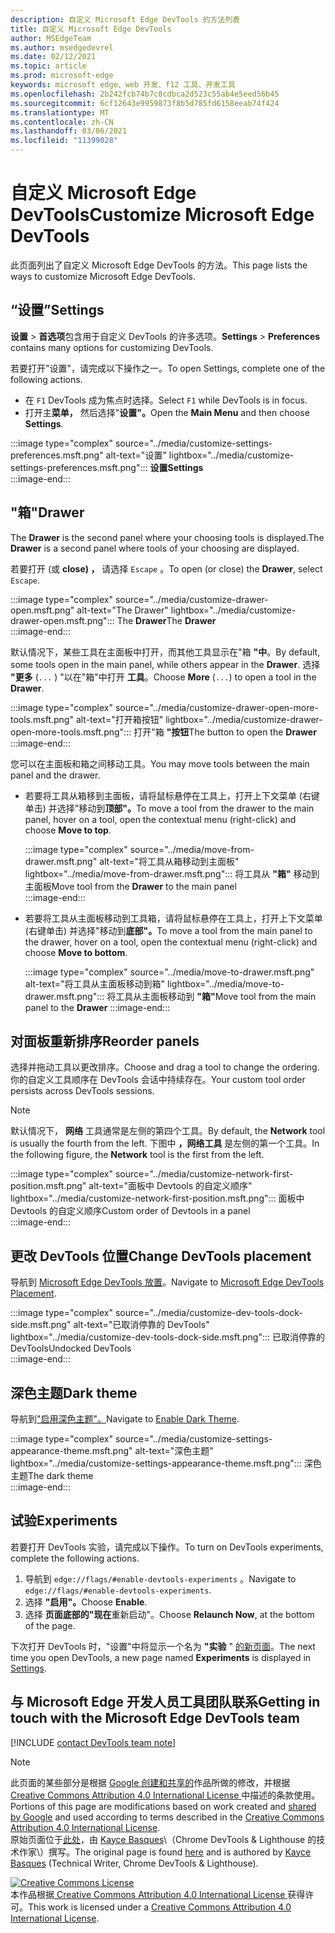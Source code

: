 ```yaml
---
description: 自定义 Microsoft Edge DevTools 的方法列表
title: 自定义 Microsoft Edge DevTools
author: MSEdgeTeam
ms.author: msedgedevrel
ms.date: 02/12/2021
ms.topic: article
ms.prod: microsoft-edge
keywords: microsoft edge、web 开发、f12 工具、开发工具
ms.openlocfilehash: 2b242fcb74b7c8cdbca2d523c55ab4e5eed56b45
ms.sourcegitcommit: 6cf12643e9959873f8b5d785fd6158eeab74f424
ms.translationtype: MT
ms.contentlocale: zh-CN
ms.lasthandoff: 03/06/2021
ms.locfileid: "11399028"
---
```

<!-- Copyright Kayce Basques 

   Licensed under the Apache License, Version 2.0 (the "License");
   you may not use this file except in compliance with the License.
   You may obtain a copy of the License at

       https://www.apache.org/licenses/LICENSE-2.0

   Unless required by applicable law or agreed to in writing, software
   distributed under the License is distributed on an "AS IS" BASIS,
   WITHOUT WARRANTIES OR CONDITIONS OF ANY KIND, either express or implied.
   See the License for the specific language governing permissions and
   limitations under the License.  -->

# <a name="customize-microsoft-edge-devtools"></a><span data-ttu-id="aab54-104">自定义 Microsoft Edge DevTools</span><span class="sxs-lookup"><span data-stu-id="aab54-104">Customize Microsoft Edge DevTools</span></span>  

<span data-ttu-id="aab54-105">此页面列出了自定义 Microsoft Edge DevTools 的方法。</span><span class="sxs-lookup"><span data-stu-id="aab54-105">This page lists the ways to customize Microsoft Edge DevTools.</span></span>  

## <a name="settings"></a><span data-ttu-id="aab54-106">“设置”</span><span class="sxs-lookup"><span data-stu-id="aab54-106">Settings</span></span>  

<span data-ttu-id="aab54-107">**设置**  > **首选项**包含用于自定义 DevTools 的许多选项。</span><span class="sxs-lookup"><span data-stu-id="aab54-107">**Settings** > **Preferences** contains many options for customizing DevTools.</span></span>  

<span data-ttu-id="aab54-108">若要打开"设置"，请完成以下操作之一。</span><span class="sxs-lookup"><span data-stu-id="aab54-108">To open Settings, complete one of the following actions.</span></span>  

*   <span data-ttu-id="aab54-109">在 `F1` DevTools 成为焦点时选择。</span><span class="sxs-lookup"><span data-stu-id="aab54-109">Select `F1` while DevTools is in focus.</span></span>  
*   <span data-ttu-id="aab54-110">打开主**菜单，** 然后选择"**设置"。**</span><span class="sxs-lookup"><span data-stu-id="aab54-110">Open the **Main Menu** and then choose **Settings**.</span></span>  
    
:::image type="complex" source="../media/customize-settings-preferences.msft.png" alt-text="设置" lightbox="../media/customize-settings-preferences.msft.png":::
   **<span data-ttu-id="aab54-112">设置</span><span class="sxs-lookup"><span data-stu-id="aab54-112">Settings</span></span>**  
:::image-end:::  

## <a name="drawer"></a><span data-ttu-id="aab54-113">"箱"</span><span class="sxs-lookup"><span data-stu-id="aab54-113">Drawer</span></span>  

<span data-ttu-id="aab54-114">The **Drawer** is the second panel where your choosing tools is displayed.</span><span class="sxs-lookup"><span data-stu-id="aab54-114">The **Drawer** is a second panel where tools of your choosing are displayed.</span></span>  

<span data-ttu-id="aab54-115">若要打开 \(或 **close\) ，** 请选择 `Escape` 。</span><span class="sxs-lookup"><span data-stu-id="aab54-115">To open \(or close\) the **Drawer**, select `Escape`.</span></span>  

:::image type="complex" source="../media/customize-drawer-open.msft.png" alt-text="The Drawer" lightbox="../media/customize-drawer-open.msft.png":::
   <span data-ttu-id="aab54-117">The **Drawer**</span><span class="sxs-lookup"><span data-stu-id="aab54-117">The **Drawer**</span></span>  
:::image-end:::  

<span data-ttu-id="aab54-118">默认情况下，某些工具在主面板中打开，而其他工具显示在"箱 **"中**。</span><span class="sxs-lookup"><span data-stu-id="aab54-118">By default, some tools open in the main panel, while others appear in the **Drawer**.</span></span>  <span data-ttu-id="aab54-119">选择 **"更多** \(`...` \) "以在"箱"中打开 **工具**。</span><span class="sxs-lookup"><span data-stu-id="aab54-119">Choose **More** \(`...`\) to open a tool in the **Drawer**.</span></span>  

:::image type="complex" source="../media/customize-drawer-open-more-tools.msft.png" alt-text="打开箱按钮" lightbox="../media/customize-drawer-open-more-tools.msft.png":::
   <span data-ttu-id="aab54-121">打开"箱 **"按钮**</span><span class="sxs-lookup"><span data-stu-id="aab54-121">The button to open the **Drawer**</span></span>  
:::image-end:::  

<span data-ttu-id="aab54-122">您可以在主面板和箱之间移动工具。</span><span class="sxs-lookup"><span data-stu-id="aab54-122">You may move tools between the main panel and the drawer.</span></span>  

*   <span data-ttu-id="aab54-123">若要将工具从箱移到主面板，请将鼠标悬停在工具上，打开上下文菜单 \(右键单击\) 并选择"移动到**顶部"。**</span><span class="sxs-lookup"><span data-stu-id="aab54-123">To move a tool from the drawer to the main panel, hover on a tool, open the contextual menu \(right-click\) and choose **Move to top**.</span></span>  
    
    :::image type="complex" source="../media/move-from-drawer.msft.png" alt-text="将工具从箱移动到主面板" lightbox="../media/move-from-drawer.msft.png":::
       <span data-ttu-id="aab54-125">将工具从 **"箱"** 移动到主面板</span><span class="sxs-lookup"><span data-stu-id="aab54-125">Move tool from the **Drawer** to the main panel</span></span>  
    :::image-end:::  
    
*   <span data-ttu-id="aab54-126">若要将工具从主面板移动到工具箱，请将鼠标悬停在工具上，打开上下文菜单 \(右键单击\) 并选择"移动到**底部"。**</span><span class="sxs-lookup"><span data-stu-id="aab54-126">To move a tool from the main panel to the drawer, hover on a tool, open the contextual menu \(right-click\) and choose **Move to bottom**.</span></span>  
    
    :::image type="complex" source="../media/move-to-drawer.msft.png" alt-text="将工具从主面板移动到箱" lightbox="../media/move-to-drawer.msft.png":::
       <span data-ttu-id="aab54-128">将工具从主面板移动到 **"箱"**</span><span class="sxs-lookup"><span data-stu-id="aab54-128">Move tool from the main panel to the **Drawer**</span></span>
    :::image-end:::  
    

## <a name="reorder-panels"></a><span data-ttu-id="aab54-129">对面板重新排序</span><span class="sxs-lookup"><span data-stu-id="aab54-129">Reorder panels</span></span>  

<span data-ttu-id="aab54-130">选择并拖动工具以更改排序。</span><span class="sxs-lookup"><span data-stu-id="aab54-130">Choose and drag a tool to change the ordering.</span></span>  <span data-ttu-id="aab54-131">你的自定义工具顺序在 DevTools 会话中持续存在。</span><span class="sxs-lookup"><span data-stu-id="aab54-131">Your custom tool order persists across DevTools sessions.</span></span>  

> [!NOTE]
> <span data-ttu-id="aab54-132">默认情况下， **网络** 工具通常是左侧的第四个工具。</span><span class="sxs-lookup"><span data-stu-id="aab54-132">By default, the **Network** tool is usually the fourth from the left.</span></span>  <span data-ttu-id="aab54-133">下图中 **，网络工具** 是左侧的第一个工具。</span><span class="sxs-lookup"><span data-stu-id="aab54-133">In the following figure, the **Network** tool is the first from the left.</span></span>  

:::image type="complex" source="../media/customize-network-first-position.msft.png" alt-text="面板中 Devtools 的自定义顺序" lightbox="../media/customize-network-first-position.msft.png":::
   <span data-ttu-id="aab54-135">面板中 Devtools 的自定义顺序</span><span class="sxs-lookup"><span data-stu-id="aab54-135">Custom order of Devtools in a panel</span></span>  
:::image-end:::  

## <a name="change-devtools-placement"></a><span data-ttu-id="aab54-136">更改 DevTools 位置</span><span class="sxs-lookup"><span data-stu-id="aab54-136">Change DevTools placement</span></span>  

<span data-ttu-id="aab54-137">导航到 [Microsoft Edge DevTools 放置][DevToolsPlacement]。</span><span class="sxs-lookup"><span data-stu-id="aab54-137">Navigate to [Microsoft Edge DevTools Placement][DevToolsPlacement].</span></span>  

:::image type="complex" source="../media/customize-dev-tools-dock-side.msft.png" alt-text="已取消停靠的 DevTools" lightbox="../media/customize-dev-tools-dock-side.msft.png":::
   <span data-ttu-id="aab54-139">已取消停靠的 DevTools</span><span class="sxs-lookup"><span data-stu-id="aab54-139">Undocked DevTools</span></span>  
:::image-end:::  

## <a name="dark-theme"></a><span data-ttu-id="aab54-140">深色主题</span><span class="sxs-lookup"><span data-stu-id="aab54-140">Dark theme</span></span>  

<span data-ttu-id="aab54-141">导航到["启用深色主题"。][DarkTheme]</span><span class="sxs-lookup"><span data-stu-id="aab54-141">Navigate to [Enable Dark Theme][DarkTheme].</span></span>  

:::image type="complex" source="../media/customize-settings-appearance-theme.msft.png" alt-text="深色主题" lightbox="../media/customize-settings-appearance-theme.msft.png":::
   <span data-ttu-id="aab54-143">深色主题</span><span class="sxs-lookup"><span data-stu-id="aab54-143">The dark theme</span></span>  
:::image-end:::  

## <a name="experiments"></a><span data-ttu-id="aab54-144">试验</span><span class="sxs-lookup"><span data-stu-id="aab54-144">Experiments</span></span>  

<span data-ttu-id="aab54-145">若要打开 DevTools 实验，请完成以下操作。</span><span class="sxs-lookup"><span data-stu-id="aab54-145">To turn on DevTools experiments, complete the following actions.</span></span>  

1.  <span data-ttu-id="aab54-146">导航到 `edge://flags/#enable-devtools-experiments` 。</span><span class="sxs-lookup"><span data-stu-id="aab54-146">Navigate to `edge://flags/#enable-devtools-experiments`.</span></span>  
1.  <span data-ttu-id="aab54-147">选择 **"启用"。**</span><span class="sxs-lookup"><span data-stu-id="aab54-147">Choose **Enable**.</span></span>  
1.  <span data-ttu-id="aab54-148">选择 **页面底部的"现在**重新启动"。</span><span class="sxs-lookup"><span data-stu-id="aab54-148">Choose **Relaunch Now**, at the bottom of the page.</span></span>  

<span data-ttu-id="aab54-149">下次打开 DevTools 时，"设置"中将显示一个名为 **"实验** " [的新页面](#settings)。</span><span class="sxs-lookup"><span data-stu-id="aab54-149">The next time you open DevTools, a new page named **Experiments** is displayed in [Settings](#settings).</span></span>  

## <a name="getting-in-touch-with-the-microsoft-edge-devtools-team"></a><span data-ttu-id="aab54-150">与 Microsoft Edge 开发人员工具团队联系</span><span class="sxs-lookup"><span data-stu-id="aab54-150">Getting in touch with the Microsoft Edge DevTools team</span></span>  

[!INCLUDE [contact DevTools team note](../includes/contact-devtools-team-note.md)]  

<!-- image links -->  

[ImageMoreIcon]: ../media/more-icon.msft.png  

<!-- links -->  

[DevToolsPlacement]: ./placement.md "更改 Microsoft Edge DevTools 放置 | Microsoft Docs"  
[DarkTheme]: ./dark-theme.md "在 Microsoft Edge DevTools |Microsoft Docs"  

> [!NOTE]
> <span data-ttu-id="aab54-153">此页面的某些部分是根据 [Google 创建和共享的][GoogleSitePolicies]作品所做的修改，并根据[ Creative Commons Attribution 4.0 International License ][CCA4IL]中描述的条款使用。</span><span class="sxs-lookup"><span data-stu-id="aab54-153">Portions of this page are modifications based on work created and [shared by Google][GoogleSitePolicies] and used according to terms described in the [Creative Commons Attribution 4.0 International License][CCA4IL].</span></span>  
> <span data-ttu-id="aab54-154">原始页面位于[此处](https://developers.google.com/web/tools/chrome-devtools/customize/index)，由 [Kayce Basques][KayceBasques]\（Chrome DevTools \& Lighthouse 的技术作家\）撰写。</span><span class="sxs-lookup"><span data-stu-id="aab54-154">The original page is found [here](https://developers.google.com/web/tools/chrome-devtools/customize/index) and is authored by [Kayce Basques][KayceBasques] \(Technical Writer, Chrome DevTools \& Lighthouse\).</span></span>  

[![Creative Commons License][CCby4Image]][CCA4IL]  
<span data-ttu-id="aab54-156">本作品根据[ Creative Commons Attribution 4.0 International License ][CCA4IL]获得许可。</span><span class="sxs-lookup"><span data-stu-id="aab54-156">This work is licensed under a [Creative Commons Attribution 4.0 International License][CCA4IL].</span></span>  

[CCA4IL]: https://creativecommons.org/licenses/by/4.0  
[CCby4Image]: https://i.creativecommons.org/l/by/4.0/88x31.png  
[GoogleSitePolicies]: https://developers.google.com/terms/site-policies  
[KayceBasques]: https://developers.google.com/web/resources/contributors/kaycebasques  
